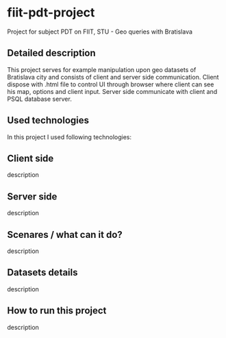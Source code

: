 # fiit-pdt-project
Project for subject PDT on FIIT, STU - Geo queries with Bratislava

## Detailed description

This project serves for example manipulation upon geo datasets of Bratislava city and consists of client and server side communication. Client dispose with .html file to control UI through browser where client can see his map, options and client input. Server side communicate with client and PSQL database server.

## Used technologies

In this project I used following technologies:


## Client side

description

## Server side

description

## Scenares / what can it do?

description

## Datasets details

description

## How to run this project

description




